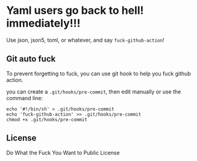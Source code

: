 Yaml users go back to hell! immediately!!!
==========================================

Use json, json5, toml, or whatever, and say `fuck-github-action`!

## Git auto fuck

To prevent forgetting to fuck, you can use git hook to help you fuck github action.

you can create a `.git/hooks/pre-commit`, then edit manually or use the command line:

```shell
echo '#!/bin/sh' > .git/hooks/pre-commit
echo 'fuck-github-action' >> .git/hooks/pre-commit
chmod +x .git/hooks/pre-commit
```

## License

Do What the Fuck You Want to Public License